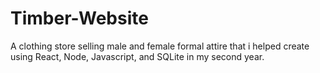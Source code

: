 # Timber-Website
A clothing store selling male and female formal attire that i helped create using React, Node, Javascript, and SQLite in my second year.
